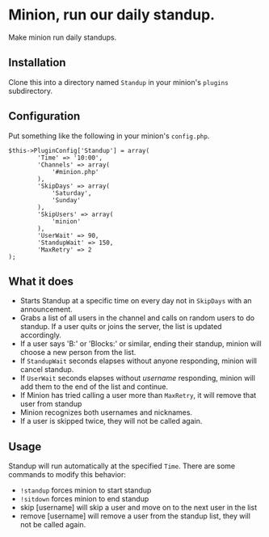 # Minion, run our daily standup.

Make minion run daily standups. 

## Installation
Clone this into a directory named `Standup` in your minion's `plugins` subdirectory. 

## Configuration
Put something like the following in your minion's `config.php`.

    $this->PluginConfig['Standup'] = array(
            'Time' => '10:00',
            'Channels' => array(
                '#minion.php'
            ),
            'SkipDays' => array(
                'Saturday',
                'Sunday'
            ),
            'SkipUsers' => array(
                'minion'
            ),
            'UserWait' => 90,
            'StandupWait' => 150,
            'MaxRetry' => 2
    );

## What it does
* Starts Standup at a specific time on every day not in `SkipDays` with an announcement.
* Grabs a list of all users in the channel and calls on random users to do standup. If a user quits or joins the server, the list is updated accordingly.
* If a user says 'B:' or 'Blocks:' or similar, ending their standup, minion will choose a new person from the list.
* If `StandupWait` seconds elapses without anyone responding, minion will cancel standup.
* If `UserWait` seconds elapses without _username_ responding, minion will add them to the end of the list and continue.
* If Minion has tried calling a user more than `MaxRetry`, it will remove that user from standup
* Minion recognizes both usernames and nicknames.
* If a user is skipped twice, they will not be called again.

## Usage
Standup will run automatically at the specified `Time`. There are some commands to modify this behavior:
* `!standup` forces minion to start standup
* `!sitdown` forces minion to end standup
* skip [username] will skip a user and move on to the next user in the list
* remove [username] will remove a user from the standup list, they will not be called again.
